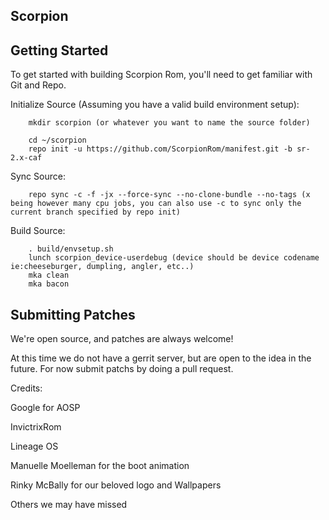 Scorpion
------------------

Getting Started
------------------

To get started with building Scorpion Rom, you'll need to get familiar with Git and Repo.

Initialize Source (Assuming you have a valid build environment setup):

        mkdir scorpion (or whatever you want to name the source folder)

        cd ~/scorpion
        repo init -u https://github.com/ScorpionRom/manifest.git -b sr-2.x-caf

Sync Source:

        repo sync -c -f -jx --force-sync --no-clone-bundle --no-tags (x being however many cpu jobs, you can also use -c to sync only the current branch specified by repo init)

Build Source:

        . build/envsetup.sh
        lunch scorpion_device-userdebug (device should be device codename ie:cheeseburger, dumpling, angler, etc..)
        mka clean
        mka bacon
Submitting Patches
------------------
We're open source, and patches are always welcome!

At this time we do not have a gerrit server, but are open to the idea in the future. For now submit patchs by doing a pull request.


Credits:

Google for AOSP

InvictrixRom

Lineage OS

Manuelle Moelleman for the boot animation

Rinky McBally for our beloved logo and Wallpapers

Others we may have missed

